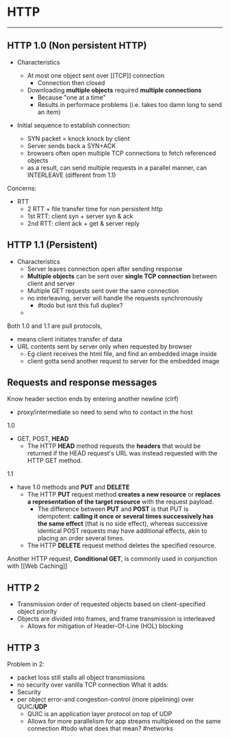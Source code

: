 # HTTP
---
## HTTP 1.0 (Non persistent HTTP)
- Characteristics
	- At most one object sent over [[TCP]] connection
		- Connection then closed
	- Downloading **multiple objects** required **multiple connections**
		- Because "one at a time"
		- Results in performace problems (i.e. takes too damn long to send an item)

- Initial sequence to establish connection:
	- SYN packet = knock knock by client
	- Server sends back a SYN+ACK
	- browsers often open multiple TCP connections to fetch referenced objects
	- as a result, can send multiple requests in a parallel manner, can INTERLEAVE (different from 1.1)

Concerns:
- RTT
	- 2 RTT + file transfer time for non persistent http
	- 1st RTT: client syn + server syn & ack
	- 2nd RTT: client ack + get & server reply

## HTTP 1.1 (Persistent)
- Characteristics
	- Server leaves connection open after sending response
	- **Multiple objects** can be sent over **single TCP connection** between client and server
	- Multiple GET requests sent over the same connection
	- no interleaving, server will handle the requests synchronously
		- #todo but isnt this full duplex?
	- 

Both 1.0 and 1.1 are pull protocols, 
- means client initiates transfer of data
- URL contents sent by server only when requested by browser
	- Eg client receives the html file, and find an embedded image inside
	- client gotta send another request to server for the embedded image

## Requests and response messages
Know header section ends by entering another newline (clrf)
- proxy/intermediate so need to send who to contact in the host

1.0
- GET, POST, **HEAD**
	- The HTTP **HEAD** method requests the **headers** that would be returned if the HEAD request's URL was instead requested with the HTTP GET method.

1.1 
- have 1.0 methods and **PUT** and **DELETE**
	- The HTTP **PUT** request method **creates a new resource** or **replaces a representation of the target resource** with the request payload.
		- The difference between **PUT** and **POST** is that PUT is idempotent: **calling it once or several times successively has the same effect** (that is no side effect), whereas successive identical POST requests may have additional effects, akin to placing an order several times.
	- The HTTP **DELETE** request method deletes the specified resource. 

Another HTTP request, **Conditional GET**, is commonly used in conjunction with [[Web Caching]]

## HTTP 2
- Transmission order of requested objects based on client-specified object priority
- Objects are divided into frames, and frame transmission is interleaved
	- Allows for mitigation of Header-Of-Line (HOL) blocking

## HTTP 3
Problem in 2: 
- packet loss still stalls all object transmissions
- no security over vanilla TCP connection
What it adds:
- Security
- per object error-and congestion-control (more pipelining) over QUIC/**UDP**
	- QUIC is an application layer protocol on top of UDP
	- Allows for more parallelism for app streams multiplexed on the same connection #todo what does that mean?
#networks 